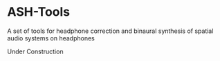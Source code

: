 # ASH-Tools
A set of tools for headphone correction and binaural synthesis of spatial audio systems on headphones

Under Construction
